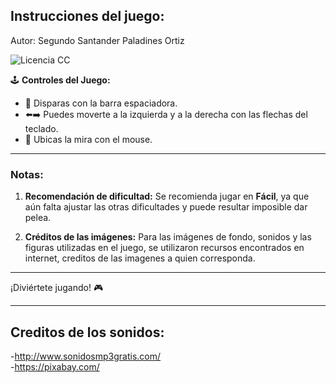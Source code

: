 ## Instrucciones del juego:

Autor: Segundo Santander Paladines Ortiz

![Licencia CC](https://img.shields.io/badge/Licencia-CC%202023-green)

🕹️ **Controles del Juego:**

- 🔫 Disparas con la barra espaciadora.
- ⬅️➡️ Puedes moverte a la izquierda y a la derecha con las flechas del teclado.
- 🎯 Ubicas la mira con el mouse.

---

### Notas:

1. **Recomendación de dificultad:** Se recomienda jugar en **Fácil**, ya que aún falta ajustar las otras dificultades y puede resultar imposible dar pelea.

2. **Créditos de las imágenes:** Para las imágenes de fondo, sonidos y las figuras utilizadas en el juego, se utilizaron recursos encontrados en internet, creditos de las imagenes a quien corresponda.
---

¡Diviértete jugando! 🎮

---

## Creditos de los sonidos: 

-<a href="http://www.sonidosmp3gratis.com/">http://www.sonidosmp3gratis.com/</a> <br>
-<a href="https://pixabay.com/">https://pixabay.com/</a>
